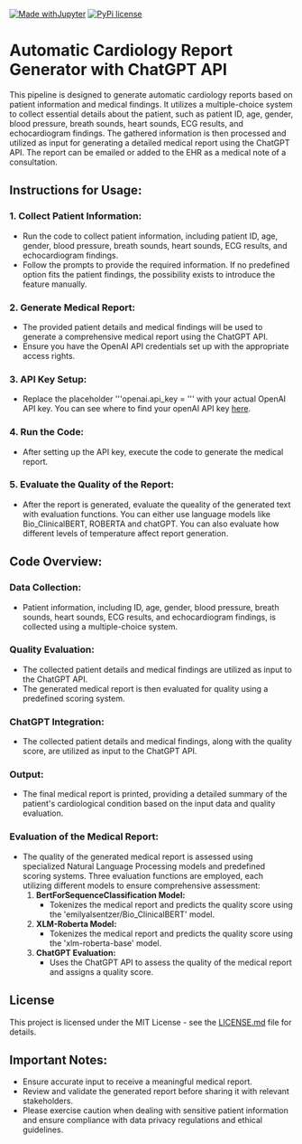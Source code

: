 [![Made withJupyter](https://img.shields.io/badge/Made%20with-Jupyter-orange?style=for-the-badge&logo=Jupyter)](https://jupyter.org/try)
[![PyPi license](https://badgen.net/pypi/license/pip/)](https://pypi.org/project/pip/)

# Automatic Cardiology Report Generator with ChatGPT API

This pipeline is designed to generate automatic cardiology reports based on patient information and medical findings. It utilizes a multiple-choice system to collect essential details about the patient, such as patient ID, age, gender, blood pressure, breath sounds, heart sounds, ECG results, and echocardiogram findings. The gathered information is then processed and utilized as input for generating a detailed medical report using the ChatGPT API. The report can be emailed or added to the EHR as a medical note of a consultation.

## Instructions for Usage:

### 1. **Collect Patient Information:**
- Run the code to collect patient information, including patient ID, age, gender, blood pressure, breath sounds, heart sounds, ECG results, and echocardiogram findings.
- Follow the prompts to provide the required information. If no predefined option fits the patient findings, the possibility exists to introduce the feature manually.

### 2. **Generate Medical Report:**
- The provided patient details and medical findings will be used to generate a comprehensive medical report using the ChatGPT API.
- Ensure you have the OpenAI API credentials set up with the appropriate access rights.

### 3. **API Key Setup:**
- Replace the placeholder '''openai.api_key =  ''' with your actual OpenAI API key. You can see where to find your openAI API key [here](https://help.openai.com/en/articles/4936850-where-do-i-find-my-secret-api-key).

### 4. **Run the Code:**
- After setting up the API key, execute the code to generate the medical report.

### 5. **Evaluate the Quality of the Report:**
- After the report is generated, evaluate the queality of the generated text with evaluation functions. You can either use language models like Bio_ClinicalBERT, ROBERTA and chatGPT. You can also evaluate how different levels of temperature affect report generation. 

## Code Overview:

### **Data Collection:**
- Patient information, including ID, age, gender, blood pressure, breath sounds, heart sounds, ECG results, and echocardiogram findings, is collected using a multiple-choice system.

### **Quality Evaluation:**
- The collected patient details and medical findings are utilized as input to the ChatGPT API.
- The generated medical report is then evaluated for quality using a predefined scoring system.

### **ChatGPT Integration:**
- The collected patient details and medical findings, along with the quality score, are utilized as input to the ChatGPT API.

### **Output:**
- The final medical report is printed, providing a detailed summary of the patient's cardiological condition based on the input data and quality evaluation.

### **Evaluation of the Medical Report:**
- The quality of the generated medical report is assessed using specialized Natural Language Processing models and predefined scoring systems. Three evaluation functions are employed, each utilizing different models to ensure comprehensive assessment:
    1. **BertForSequenceClassification Model:**
        - Tokenizes the medical report and predicts the quality score using the 'emilyalsentzer/Bio_ClinicalBERT' model.
    2. **XLM-Roberta Model:**
        - Tokenizes the medical report and predicts the quality score using the 'xlm-roberta-base' model.
    3. **ChatGPT Evaluation:**
        - Uses the ChatGPT API to assess the quality of the medical report and assigns a quality score.

## License

This project is licensed under the MIT License - see the [LICENSE.md](LICENSE.md) file for details.

## Important Notes:

- Ensure accurate input to receive a meaningful medical report.
- Review and validate the generated report before sharing it with relevant stakeholders.
- Please exercise caution when dealing with sensitive patient information and ensure compliance with data privacy regulations and ethical guidelines.
